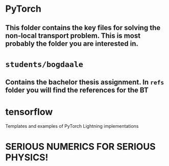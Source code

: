# PyTorch
## This folder contains the key files for solving the non-local transport problem. This is most probably the folder you are interested in.
# `students/bogdaale`
## Contains the bachelor thesis assignment. In `refs` folder you will find the references for the BT
# tensorflow
Templates and examples of PyTorch Lightning implementations
# SERIOUS NUMERICS FOR SERIOUS PHYSICS!
